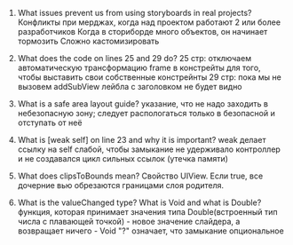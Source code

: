 1. What issues prevent us from using storyboards in real projects?
Конфликты при мерджах, когда над проектом работают 2 или более разработчиков
Когда в сториборде много объектов, он начинает тормозить
Сложно кастомизировать

2. What does the code on lines 25 and 29 do?
25 стр: отключаем автоматическую трансформацию frame в констрейты для того, чтобы выставить свои собственные констрейнты
29 стр: пока мы не вызовем addSubView лейбла с заголовком не будет видно

3. What is a safe area layout guide?
указание, что не надо заходить в небезопасную зону; следует распологаться только в безопасной и отступать от неё

4. What is [weak self] on line 23 and why it is important?
weak делает ссылку на self слабой, чтобы замыкание не удерживало контроллер и не создавался цикл сильных ссылок (утечка памяти)

5. What does clipsToBounds mean?
Свойство UIView. Если true, все дочерние вью обрезаются границами слоя родителя.

6. What is the valueChanged type? What is Void and what is Double?
функция, которая принимает значения типа Double(встроенный тип числа с плавающей точкой) - новое значение слайдера, а возвращает ничего - Void
"?" означает, что замыкание опциональное
